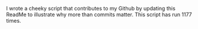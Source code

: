 I wrote a cheeky script that contributes to my Github by updating this ReadMe to illustrate why more than commits matter. This script has run 1177 times.